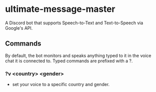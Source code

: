 # ultimate-message-master

A Discord bot that supports Speech-to-Text and Text-to-Speech via Google's API.

## Commands

By default, the bot monitors and speaks anything typed to it in the voice chat it is connected to.  Typed commands are prefixed with a ?.

### ?v &lt;country&gt; &lt;gender&gt;
- set your voice to a specific country and gender.
